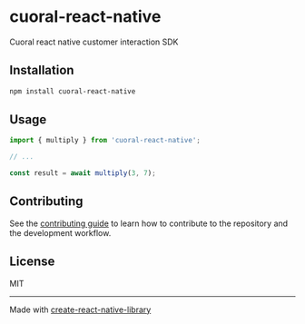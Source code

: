 # cuoral-react-native

Cuoral react native customer interaction SDK

## Installation

```sh
npm install cuoral-react-native
```

## Usage


```js
import { multiply } from 'cuoral-react-native';

// ...

const result = await multiply(3, 7);
```


## Contributing

See the [contributing guide](CONTRIBUTING.md) to learn how to contribute to the repository and the development workflow.

## License

MIT

---

Made with [create-react-native-library](https://github.com/callstack/react-native-builder-bob)

